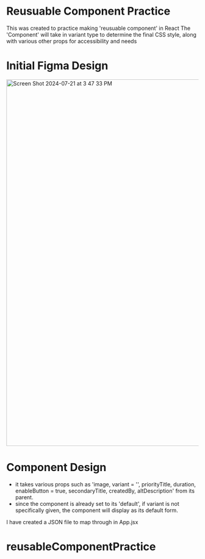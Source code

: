 # Reusuable Component Practice

This was created to practice making 'reusuable component' in React
The 'Component' will take in variant type to determine the final CSS style, along with various other props for accessibility and needs

# Initial Figma Design

<img width="961" alt="Screen Shot 2024-07-21 at 3 47 33 PM" src="https://github.com/user-attachments/assets/05892951-1cb2-4e7d-8ee3-1ddc1b851496">

# Component Design
* it takes various props such as 'image, variant = '', priorityTitle, duration, enableButton = true, secondaryTitle, createdBy, altDescription' from its parent.
* since the component is already set to its 'default', if variant is not specifically given, the component will display as its default form.

I have created a JSON file to map through in App.jsx

# reusableComponentPractice
